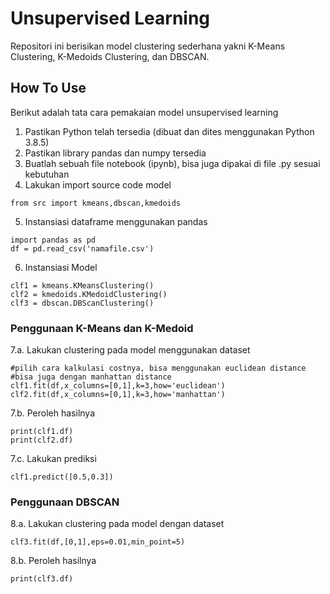 # Unsupervised Learning
Repositori ini berisikan model clustering sederhana yakni K-Means Clustering, K-Medoids Clustering, dan DBSCAN.

## How To Use
Berikut adalah tata cara pemakaian model unsupervised learning

1. Pastikan Python telah tersedia (dibuat dan dites menggunakan Python 3.8.5)
2. Pastikan library pandas dan numpy tersedia
3. Buatlah sebuah file notebook (ipynb), bisa juga dipakai di file .py sesuai kebutuhan
4. Lakukan import source code model

```
from src import kmeans,dbscan,kmedoids
```

5. Instansiasi dataframe menggunakan pandas

```
import pandas as pd
df = pd.read_csv('namafile.csv')
```

6. Instansiasi Model

```
clf1 = kmeans.KMeansClustering()
clf2 = kmedoids.KMedoidClustering()
clf3 = dbscan.DBScanClustering()
```

### Penggunaan K-Means dan K-Medoid
7.a. Lakukan clustering pada model menggunakan dataset

```
#pilih cara kalkulasi costnya, bisa menggunakan euclidean distance
#bisa juga dengan manhattan distance
clf1.fit(df,x_columns=[0,1],k=3,how='euclidean')
clf2.fit(df,x_columns=[0,1],k=3,how='manhattan')
```

7.b. Peroleh hasilnya

```
print(clf1.df)
print(clf2.df)
```

7.c. Lakukan prediksi

```
clf1.predict([0.5,0.3])
```

### Penggunaan DBSCAN
8.a. Lakukan clustering pada model dengan dataset

```
clf3.fit(df,[0,1],eps=0.01,min_point=5)
```

8.b. Peroleh hasilnya

```
print(clf3.df)
```
